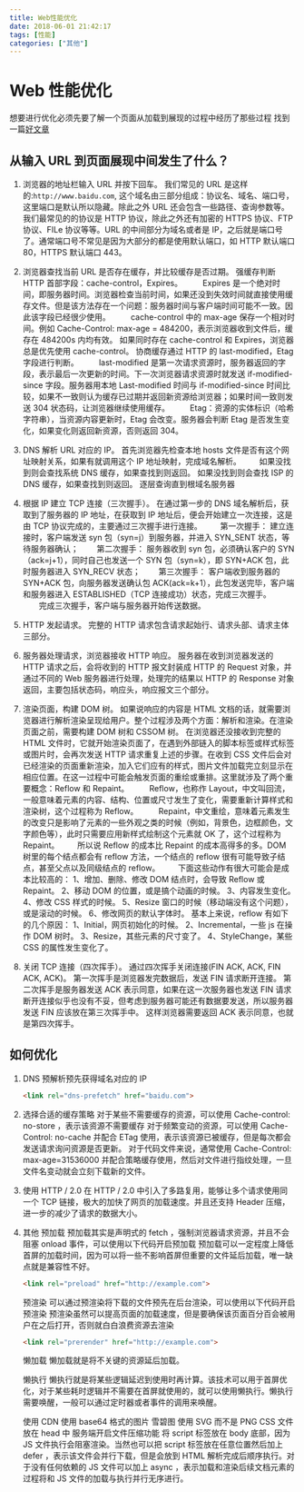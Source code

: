 ```yaml
---
title: Web性能优化
date: 2018-06-01 21:42:17
tags: [性能]
categories: ["其他"]
---
```


# Web 性能优化

想要进行优化必须先要了解一个页面从加载到展现的过程中经历了那些过程
找到一篇[好文章](https://github.com/wy-ei/notebook/issues/34)

## 从输入 URL 到页面展现中间发生了什么？

1. 浏览器的地址栏输入 URL 并按下回车。
   我们常见的 URL 是这样的:`http://www.baidu.com`, 这个域名由三部分组成：协议名、域名、端口号，这里端口是默认所以隐藏。除此之外 URL 还会包含一些路径、查询参数等。 我们最常见的的协议是 HTTP 协议，除此之外还有加密的 HTTPS 协议、FTP 协议、FILe 协议等等。URL 的中间部分为域名或者是 IP，之后就是端口号了。通常端口号不常见是因为大部分的都是使用默认端口，如 HTTP 默认端口 80，HTTPS 默认端口 443。
   <!--more-->
2. 浏览器查找当前 URL 是否存在缓存，并比较缓存是否过期。
   强缓存判断 HTTP 首部字段：cache-control，Expires。
   　　 Expires 是一个绝对时间，即服务器时间。浏览器检查当前时间，如果还没到失效时间就直接使用缓存文件。但是该方法存在一个问题：服务器时间与客户端时间可能不一致。因此该字段已经很少使用。
   　　 cache-control 中的 max-age 保存一个相对时间。例如 Cache-Control: max-age = 484200，表示浏览器收到文件后，缓存在 484200s 内均有效。 如果同时存在 cache-control 和 Expires，浏览器总是优先使用 cache-control。
   协商缓存通过 HTTP 的 last-modified，Etag 字段进行判断。
   　　 last-modified 是第一次请求资源时，服务器返回的字段，表示最后一次更新的时间。下一次浏览器请求资源时就发送 if-modified-since 字段。服务器用本地 Last-modified 时间与 if-modified-since 时间比较，如果不一致则认为缓存已过期并返回新资源给浏览器；如果时间一致则发送 304 状态码，让浏览器继续使用缓存。
   　　 Etag：资源的实体标识（哈希字符串），当资源内容更新时，Etag 会改变。服务器会判断 Etag 是否发生变化，如果变化则返回新资源，否则返回 304。
3. DNS 解析 URL 对应的 IP。
   首先浏览器先检查本地 hosts 文件是否有这个网址映射关系，如果有就调用这个 IP 地址映射，完成域名解析。
   　　如果没找到则会查找系统 DNS 缓存，如果查找到则返回。
   如果没找到则会查找 ISP 的 DNS 缓存，如果查找到则返回。
   逐层查询直到根域名服务器
4. 根据 IP 建立 TCP 连接（三次握手）。
   在通过第一步的 DNS 域名解析后，获取到了服务器的 IP 地址，在获取到 IP 地址后，便会开始建立一次连接，这是由 TCP 协议完成的，主要通过三次握手进行连接。
   　　第一次握手： 建立连接时，客户端发送 syn 包（syn=j）到服务器，并进入 SYN_SENT 状态，等待服务器确认；
   　　第二次握手： 服务器收到 syn 包，必须确认客户的 SYN（ack=j+1），同时自己也发送一个 SYN 包（syn=k），即 SYN+ACK 包，此时服务器进入 SYN_RECV 状态；
   　　第三次握手： 客户端收到服务器的 SYN+ACK 包，向服务器发送确认包 ACK(ack=k+1），此包发送完毕，客户端和服务器进入 ESTABLISHED（TCP 连接成功）状态，完成三次握手。
   　　完成三次握手，客户端与服务器开始传送数据。
5. HTTP 发起请求。
   完整的 HTTP 请求包含请求起始行、请求头部、请求主体三部分。
6. 服务器处理请求，浏览器接收 HTTP 响应。
   服务器在收到浏览器发送的 HTTP 请求之后，会将收到的 HTTP 报文封装成 HTTP 的 Request 对象，并通过不同的 Web 服务器进行处理，处理完的结果以 HTTP 的 Response 对象返回，主要包括状态码，响应头，响应报文三个部分。
7. 渲染页面，构建 DOM 树。
   如果说响应的内容是 HTML 文档的话，就需要浏览器进行解析渲染呈现给用户。整个过程涉及两个方面：解析和渲染。在渲染页面之前，需要构建 DOM 树和 CSSOM 树。
   在浏览器还没接收到完整的 HTML 文件时，它就开始渲染页面了，在遇到外部链入的脚本标签或样式标签或图片时，会再次发送 HTTP 请求重复上述的步骤。在收到 CSS 文件后会对已经渲染的页面重新渲染，加入它们应有的样式，图片文件加载完立刻显示在相应位置。在这一过程中可能会触发页面的重绘或重排。这里就涉及了两个重要概念：Reflow 和 Repaint。
   　　 Reflow，也称作 Layout，中文叫回流，一般意味着元素的内容、结构、位置或尺寸发生了变化，需要重新计算样式和渲染树，这个过程称为 Reflow。
   　　 Repaint，中文重绘，意味着元素发生的改变只是影响了元素的一些外观之类的时候（例如，背景色，边框颜色，文字颜色等），此时只需要应用新样式绘制这个元素就 OK 了，这个过程称为 Repaint。
   　　所以说 Reflow 的成本比 Repaint 的成本高得多的多。DOM 树里的每个结点都会有 reflow 方法，一个结点的 reflow 很有可能导致子结点，甚至父点以及同级结点的 reflow。
   　　下面这些动作有很大可能会是成本比较高的：
   1、增加、删除、修改 DOM 结点时，会导致 Reflow 或 Repaint。
   2、移动 DOM 的位置，或是搞个动画的时候。
   3、内容发生变化。
   4、修改 CSS 样式的时候。
   5、Resize 窗口的时候（移动端没有这个问题），或是滚动的时候。
   6、修改网页的默认字体时。
   基本上来说，reflow 有如下的几个原因：
   1、Initial，网页初始化的时候。
   2、Incremental，一些 js 在操作 DOM 树时。
   3、Resize，其些元素的尺寸变了。
   4、StyleChange，某些 CSS 的属性发生变化了。

8. 关闭 TCP 连接（四次挥手）。
   通过四次挥手关闭连接(FIN ACK, ACK, FIN ACK, ACK)。
   第一次挥手是浏览器发完数据后，发送 FIN 请求断开连接。
   第二次挥手是服务器发送 ACK 表示同意，如果在这一次服务器也发送 FIN 请求断开连接似乎也没有不妥，但考虑到服务器可能还有数据要发送，所以服务器发送 FIN 应该放在第三次挥手中。
   这样浏览器需要返回 ACK 表示同意，也就是第四次挥手。

## 如何优化

1. DNS 预解析预先获得域名对应的 IP

   ```html
   <link rel="dns-prefetch" href="baidu.com">
   ```

2. 选择合适的缓存策略
   对于某些不需要缓存的资源，可以使用 Cache-control: no-store ，表示该资源不需要缓存
   对于频繁变动的资源，可以使用 Cache-Control: no-cache 并配合 ETag 使用，表示该资源已被缓存，但是每次都会发送请求询问资源是否更新。
   对于代码文件来说，通常使用 Cache-Control: max-age=31536000 并配合策略缓存使用，然后对文件进行指纹处理，一旦文件名变动就会立刻下载新的文件。
3. 使用 HTTP / 2.0
   在 HTTP / 2.0 中引入了多路复用，能够让多个请求使用同一个 TCP 链接，极大的加快了网页的加载速度。并且还支持 Header 压缩，进一步的减少了请求的数据大小。

4. 其他
   预加载
   预加载其实是声明式的 fetch ，强制浏览器请求资源，并且不会阻塞 onload 事件，可以使用以下代码开启预加载
   预加载可以一定程度上降低首屏的加载时间，因为可以将一些不影响首屏但重要的文件延后加载，唯一缺点就是兼容性不好。

   ```html
   <link rel="preload" href="http://example.com">
   ```

   预渲染
   可以通过预渲染将下载的文件预先在后台渲染，可以使用以下代码开启预渲染
   预渲染虽然可以提高页面的加载速度，但是要确保该页面百分百会被用户在之后打开，否则就白白浪费资源去渲染

   ```html
   <link rel="prerender" href="http://example.com">
   ```

   懒加载
   懒加载就是将不关键的资源延后加载。

   懒执行
   懒执行就是将某些逻辑延迟到使用时再计算。该技术可以用于首屏优化，对于某些耗时逻辑并不需要在首屏就使用的，就可以使用懒执行。懒执行需要唤醒，一般可以通过定时器或者事件的调用来唤醒。

   使用 CDN
   使用 base64 格式的图片
   雪碧图
   使用 SVG 而不是 PNG
   CSS 文件放在 head 中
   服务端开启文件压缩功能
   将 script 标签放在 body 底部，因为 JS 文件执行会阻塞渲染。当然也可以把 script 标签放在任意位置然后加上 defer ，表示该文件会并行下载，但是会放到 HTML 解析完成后顺序执行。对于没有任何依赖的 JS 文件可以加上 async ，表示加载和渲染后续文档元素的过程将和 JS 文件的加载与执行并行无序进行。
